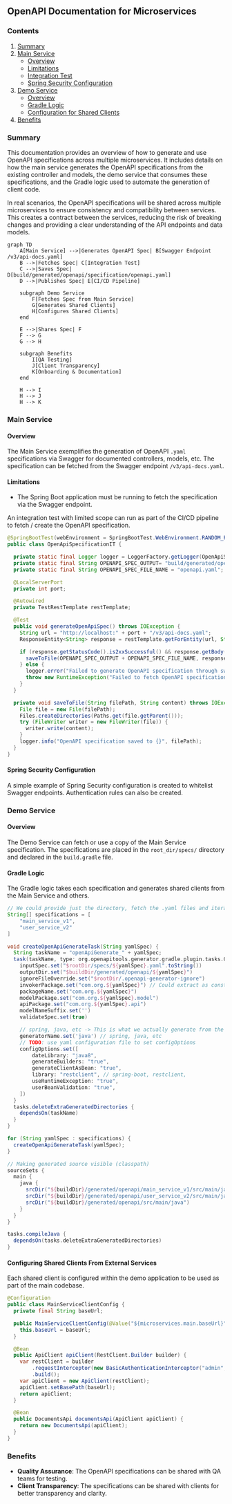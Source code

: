 ## OpenAPI Documentation for Microservices

### Contents
1. [Summary](#summary)
2. [Main Service](#main-service)
    - [Overview](#overview)
    - [Limitations](#limitations)
    - [Integration Test](#integration-test)
    - [Spring Security Configuration](#spring-security-configuration)
3. [Demo Service](#demo-service)
    - [Overview](#overview-1)
    - [Gradle Logic](#gradle-logic)
    - [Configuration for Shared Clients](#configuration-for-shared-clients)
4. [Benefits](#benefits)

### Summary
This documentation provides an overview of how to generate and use OpenAPI specifications across multiple microservices. It includes details on how the main service generates the OpenAPI specifications from the existing controller and models, the demo service that consumes these specifications, and the Gradle logic used to automate the generation of client code.

In real scenarios, the OpenAPI specifications will be shared across multiple microservices to ensure consistency and compatibility between services. This creates a contract between the services, reducing the risk of breaking changes and providing a clear understanding of the API endpoints and data models.
```mermaid
graph TD
    A[Main Service] -->|Generates OpenAPI Spec| B[Swagger Endpoint /v3/api-docs.yaml]
    B -->|Fetches Spec| C[Integration Test]
    C -->|Saves Spec| D[build/generated/openapi/specification/openapi.yaml]
    D -->|Publishes Spec| E[CI/CD Pipeline]

    subgraph Demo Service
        F[Fetches Spec from Main Service]
        G[Generates Shared Clients]
        H[Configures Shared Clients]
    end

    E -->|Shares Spec| F
    F --> G
    G --> H

    subgraph Benefits
        I[QA Testing]
        J[Client Transparency]
        K[Onboarding & Documentation]
    end

    H --> I
    H --> J
    H --> K
```

### Main Service

#### Overview
The Main Service exemplifies the generation of OpenAPI `.yaml` specifications via Swagger for documented controllers, models, etc. The specification can be fetched from the Swagger endpoint `/v3/api-docs.yaml`.

#### Limitations
- The Spring Boot application must be running to fetch the specification via the Swagger endpoint.

An integration test with limited scope can run as part of the CI/CD pipeline to fetch / create the OpenAPI specification.

```java
@SpringBootTest(webEnvironment = SpringBootTest.WebEnvironment.RANDOM_PORT)
public class OpenApiSpecificationIT {

  private static final Logger logger = LoggerFactory.getLogger(OpenApiSpecificationIT.class);
  private static final String OPENAPI_SPEC_OUTPUT= "build/generated/openapi/specification/";
  private static final String OPENAPI_SPEC_FILE_NAME = "openapi.yaml";

  @LocalServerPort
  private int port;

  @Autowired
  private TestRestTemplate restTemplate;

  @Test
  public void generateOpenApiSpec() throws IOException {
    String url = "http://localhost:" + port + "/v3/api-docs.yaml";
    ResponseEntity<String> response = restTemplate.getForEntity(url, String.class);

    if (response.getStatusCode().is2xxSuccessful() && response.getBody() != null) {
      saveToFile(OPENAPI_SPEC_OUTPUT + OPENAPI_SPEC_FILE_NAME, response.getBody());
    } else {
      logger.error("Failed to generate OpenAPI specification through swagger /v3/api-docs.yaml: {}", response.getStatusCode());
      throw new RuntimeException("Failed to fetch OpenAPI specification");
    }
  }

  private void saveToFile(String filePath, String content) throws IOException {
    File file = new File(filePath);
    Files.createDirectories(Paths.get(file.getParent()));
    try (FileWriter writer = new FileWriter(file)) {
      writer.write(content);
    }
    logger.info("OpenAPI specification saved to {}", filePath);
  }
}
```

#### Spring Security Configuration
A simple example of Spring Security configuration is created to whitelist Swagger endpoints. Authentication rules can also be created.

### Demo Service

#### Overview
The Demo Service can fetch or use a copy of the Main Service specification. The specifications are placed in the `root_dir/specs/` directory and declared in the `build.gradle` file.

#### Gradle Logic
The Gradle logic takes each specification and generates shared clients from the Main Service and others.

```groovy
// We could provide just the directory, fetch the .yaml files and iterate over them
String[] specifications = [
    "main_service_v1",
    "user_service_v2"
]

void createOpenApiGenerateTask(String yamlSpec) {
  String taskName = "openApiGenerate_" + yamlSpec;
  task(taskName, type: org.openapitools.generator.gradle.plugin.tasks.GenerateTask) {
    inputSpec.set("$rootDir/specs/${yamlSpec}.yaml".toString())
    outputDir.set("$buildDir/generated/openapi/${yamlSpec}")
    ignoreFileOverride.set("$rootDir/.openapi-generator-ignore")
    invokerPackage.set("com.org.${yamlSpec}") // Could extract as constant
    packageName.set("com.org.${yamlSpec}")
    modelPackage.set("com.org.${yamlSpec}.model")
    apiPackage.set("com.org.${yamlSpec}.api")
    modelNameSuffix.set('')
    validateSpec.set(true)

    // spring, java, etc -> This is what we actually generate from the provided spec. No reason not to use the same language as the project
    generatorName.set('java') // spring, java, etc
    // TODO: use yaml configuration file to set configOptions
    configOptions.set([
        dateLibrary: "java8",
        generateBuilders: "true",
        generateClientAsBean: "true",
        library: "restclient", // spring-boot, restclient,
        useRuntimeException: "true",
        userBeanValidation: "true",
    ])
  }
  tasks.deleteExtraGeneratedDirectories {
    dependsOn(taskName)
  }
}

for (String yamlSpec : specifications) {
  createOpenApiGenerateTask(yamlSpec);
}

// Making generated source visible (classpath)
sourceSets {
  main {
    java {
      srcDir("${buildDir}/generated/openapi/main_service_v1/src/main/java")
      srcDir("${buildDir}/generated/openapi/user_service_v2/src/main/java")
      srcDir("${buildDir}/generated/openapi/src/main/java")
    }
  }
}

tasks.compileJava {
  dependsOn(tasks.deleteExtraGeneratedDirectories)
}
```

#### Configuring Shared Clients From External Services
Each shared client is configured within the demo application to be used as part of the main codebase.

```java
@Configuration
public class MainServiceClientConfig {
  private final String baseUrl;

  public MainServiceClientConfig(@Value("${microservices.main.baseUrl}") final String baseUrl) {
    this.baseUrl = baseUrl;
  }

  @Bean
  public ApiClient apiClient(RestClient.Builder builder) {
    var restClient = builder
        .requestInterceptor(new BasicAuthenticationInterceptor("admin", "admin"))
        .build();
    var apiClient = new ApiClient(restClient);
    apiClient.setBasePath(baseUrl);
    return apiClient;
  }

  @Bean
  public DocumentsApi documentsApi(ApiClient apiClient) {
    return new DocumentsApi(apiClient);
  }
}
```

### Benefits
- **Quality Assurance**: The OpenAPI specifications can be shared with QA teams for testing.
- **Client Transparency**: The specifications can be shared with clients for better transparency and clarity.
